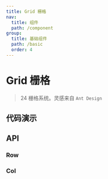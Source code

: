 ```yaml
---
title: Grid 栅格
nav:
  title: 组件
  path: /component
group:
  title: 基础组件
  path: /basic
  order: 4
---
```


# Grid 栅格

> 24 栅格系统。灵感来自 `Ant Design`

## 代码演示

<code src="./__fixtures__/basic.tsx"></code>

## API

### Row

<API src="./row.tsx" hideTitle></API>

### Col

<API src="./col.tsx" hideTitle></API>
